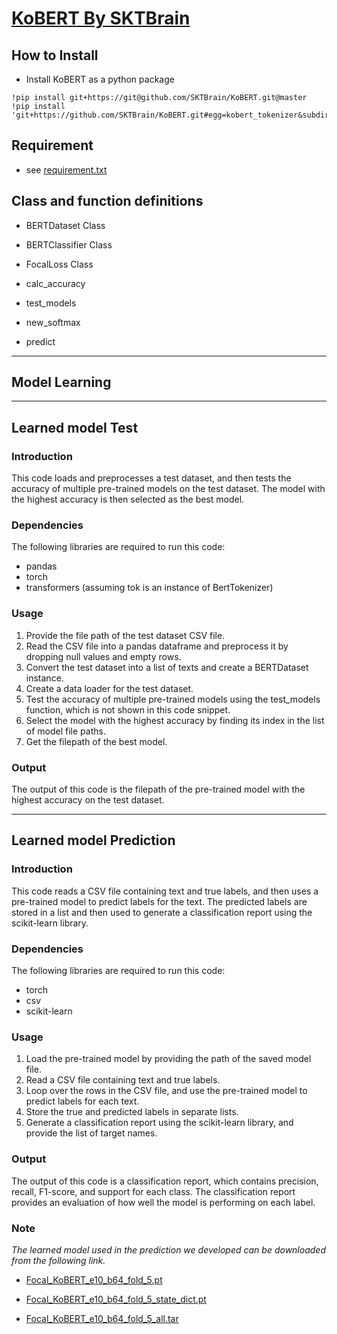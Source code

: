 # [KoBERT By SKTBrain](https://github.com/SKTBrain/KoBERT)

## How to Install
* Install KoBERT as a python package

<pre><code>!pip install git+https://git@github.com/SKTBrain/KoBERT.git@master
!pip install 'git+https://github.com/SKTBrain/KoBERT.git#egg=kobert_tokenizer&subdirectory=kobert_hf'</code></pre>

## Requirement
* see [requirement.txt](https://github.com/kungminno/ETRI/blob/main/KoBERT/requirements.txt)

## Class and function definitions
* BERTDataset Class
* BERTClassifier Class
* FocalLoss Class

* calc_accuracy
* test_models
* new_softmax
* predict

*****

## Model Learning

*****

## Learned model Test
### Introduction

This code loads and preprocesses a test dataset, and then tests the accuracy of multiple pre-trained models on the test dataset. The model with the highest accuracy is then selected as the best model.

### Dependencies

The following libraries are required to run this code:
* pandas
* torch
* transformers (assuming tok is an instance of BertTokenizer)

### Usage

1. Provide the file path of the test dataset CSV file.
2. Read the CSV file into a pandas dataframe and preprocess it by dropping null values and empty rows.
3. Convert the test dataset into a list of texts and create a BERTDataset instance.
4. Create a data loader for the test dataset.
5. Test the accuracy of multiple pre-trained models using the test_models function, which is not shown in this code snippet.
6. Select the model with the highest accuracy by finding its index in the list of model file paths.
7. Get the filepath of the best model.

### Output
The output of this code is the filepath of the pre-trained model with the highest accuracy on the test dataset.

*****

## Learned model Prediction
### Introduction
This code reads a CSV file containing text and true labels, and then uses a pre-trained model to predict labels for the text. The predicted labels are stored in a list and then used to generate a classification report using the scikit-learn library.

### Dependencies
The following libraries are required to run this code:
* torch
* csv
* scikit-learn

### Usage
1. Load the pre-trained model by providing the path of the saved model file.
2. Read a CSV file containing text and true labels.
3. Loop over the rows in the CSV file, and use the pre-trained model to predict labels for each text.
4. Store the true and predicted labels in separate lists.
5. Generate a classification report using the scikit-learn library, and provide the list of target names.

### Output
The output of this code is a classification report, which contains precision, recall, F1-score, and support for each class. The classification report provides an evaluation of how well the model is performing on each label.

### Note
*The learned model used in the prediction we developed can be downloaded from the following link.*

* [Focal_KoBERT_e10_b64_fold_5.pt](https://drive.google.com/file/d/1-ksRR8nnxkIb3AG0k345_udQjcAN3_ga/view?usp=share_link)

* [Focal_KoBERT_e10_b64_fold_5_state_dict.pt](https://drive.google.com/file/d/10-wtu9ZRTyrf9ptGilPplQxllN-sc_wv/view?usp=share_link)

* [Focal_KoBERT_e10_b64_fold_5_all.tar](https://drive.google.com/file/d/106QgpX75WSZI0rO1QxIDrxtWHx9ghmOZ/view?usp=share_link)
